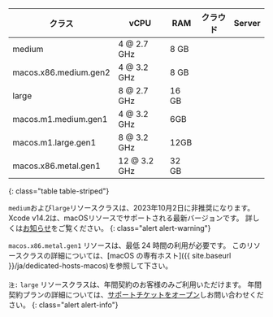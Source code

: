| クラス                   | vCPU         | RAM   | クラウド                       | Server                     |
| --------------------- | ------------ | ----- | -------------------------- | -------------------------- |
| medium                | 4 @ 2.7 GHz  | 8 GB  | <i class="fa fa-check" aria-hidden="true"></i>  | <i class="fa fa-times" aria-hidden="true"></i>  |
| macos.x86.medium.gen2 | 4 @ 3.2 GHz  | 8 GB  | <i class="fa fa-check" aria-hidden="true"></i>  | <i class="fa fa-times" aria-hidden="true"></i>  |
| large                 | 8 @ 2.7 GHz  | 16 GB | <i class="fa fa-check" aria-hidden="true"></i>  | <i class="fa fa-times" aria-hidden="true"></i>  |
| macos.m1.medium.gen1  | 4 @ 3.2 GHz  | 6GB   | <i class="fa fa-check" aria-hidden="true"></i>  | <i class="fa fa-times" aria-hidden="true"></i>  |
| macos.m1.large.gen1   | 8 @ 3.2 GHz  | 12GB  | <i class="fa fa-check" aria-hidden="true"></i>  | <i class="fa fa-times" aria-hidden="true"></i>  |
| macos.x86.metal.gen1  | 12 @ 3.2 GHz | 32 GB | <i class="fa fa-check" aria-hidden="true"></i> | <i class="fa fa-times" aria-hidden="true"></i> |
{: class="table table-striped"}

 `medium`および`large`リソースクラスは、2023年10月2日に非推奨になります。 Xcode v14.2は、macOSリソースでサポートされる最新バージョンです。 詳しくは[お知らせ](https://discuss.circleci.com/t/macos-resource-deprecation-update/46891)をご覧ください。
{: class="alert alert-warning"}

`macos.x86.metal.gen1` リソースは、最低 24 時間の利用が必要です。 このリソースクラスの詳細については、[macOS の専有ホスト]({{ site.baseurl }}/ja/dedicated-hosts-macos)を参照して下さい。
<br />
<br />
`注:` `large` リソースクラスは、年間契約のお客様のみご利用いただけます。 年間契約プランの詳細については、[サポートチケットをオープン](https://support.circleci.com/hc/ja/requests/new)しお問い合わせください。
{: class="alert alert-info"}
